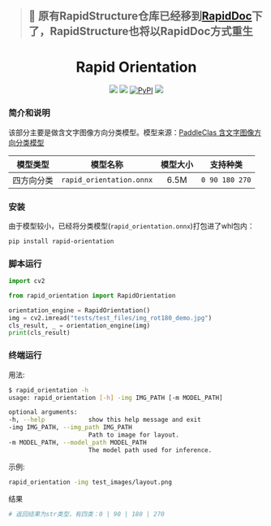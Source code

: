 
> ## 📣 原有RapidStructure仓库已经移到[RapidDoc](https://github.com/RapidAI/RapidDoc)下了，RapidStructure也将以RapidDoc方式重生

<div align="center">
  <div align="center">
    <h1><b>Rapid Orientation</b></h1>
  </div>

<a href=""><img src="https://img.shields.io/badge/Python->=3.6,<3.12-aff.svg"></a>
<a href=""><img src="https://img.shields.io/badge/OS-Linux%2C%20Win%2C%20Mac-pink.svg"></a>
<a href="https://pypi.org/project/rapid-orientation/"><img alt="PyPI" src="https://img.shields.io/pypi/v/rapid-orientation"></a>
<a href="https://pepy.tech/project/rapid-orientation"><img src="https://static.pepy.tech/personalized-badge/rapid-orientation?period=total&units=abbreviation&left_color=grey&right_color=blue&left_text=Downloads"></a>

</div>

### 简介和说明

该部分主要是做含文字图像方向分类模型。模型来源：[PaddleClas 含文字图像方向分类模型](https://github.com/PaddlePaddle/PaddleClas/blob/177e4be74639c0960efeae2c5166d3226c9a02eb/docs/zh_CN/models/PULC/PULC_text_image_orientation.md)

| 模型类型  |        模型名称         | 模型大小 |                           支持种类                           |
|:---:|:---:|:---:|:---:|
|   四方向分类   |   `rapid_orientation.onnx`   |  6.5M | `0 90 180 270`|

### 安装

由于模型较小，已经将分类模型(`rapid_orientation.onnx`)打包进了whl包内：

  ```bash
  pip install rapid-orientation
  ```

### 脚本运行

```python
import cv2

from rapid_orientation import RapidOrientation

orientation_engine = RapidOrientation()
img = cv2.imread("tests/test_files/img_rot180_demo.jpg")
cls_result, _ = orientation_engine(img)
print(cls_result)
```

### 终端运行

用法:

```bash
$ rapid_orientation -h
usage: rapid_orientation [-h] -img IMG_PATH [-m MODEL_PATH]

optional arguments:
-h, --help            show this help message and exit
-img IMG_PATH, --img_path IMG_PATH
                      Path to image for layout.
-m MODEL_PATH, --model_path MODEL_PATH
                      The model path used for inference.
```

示例:

```bash
rapid_orientation -img test_images/layout.png
```

结果

```python
# 返回结果为str类型，有四类：0 | 90 | 180 | 270
```
